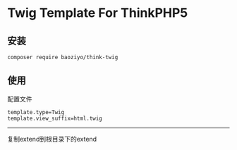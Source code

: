 # Twig Template For ThinkPHP5

## 安装
~~~
composer require baoziyo/think-twig
~~~

## 使用 
配置文件 
```
template.type=Twig
template.view_suffix=html.twig
```
---
复制extend到根目录下的extend
